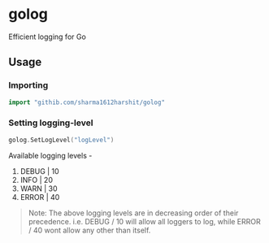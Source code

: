 # golog

Efficient logging for Go

## Usage

### Importing

```go
import "githib.com/sharma1612harshit/golog"
```

### Setting logging-level

```go
golog.SetLogLevel("logLevel")
```

Available logging levels -

1. DEBUG | 10
2. INFO | 20
3. WARN | 30
4. ERROR | 40

> Note: The above logging levels are in decreasing order of their precedence. i.e. DEBUG / 10 will allow all loggers to log, while ERROR / 40 wont allow any other than itself.
